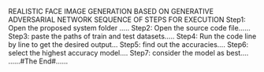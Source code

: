 REALISTIC FACE IMAGE GENERATION BASED ON
GENERATIVE ADVERSARIAL NETWORK
SEQUENCE OF STEPS FOR EXECUTION
Step1: Open the proposed system folder …..
Step2: Open the source code file……
Step3: paste the paths of train and test datasets…..
Step4: Run the code line by line to get the desired output…
Step5: find out the accuracies….
Step6: select the highest accuracy model….
Step7: consider the model as best….
……#The End#……

